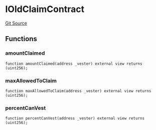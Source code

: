 # IOldClaimContract
[Git Source](https://github.com/KlimaDAO/klimadao-solidity/blob/0daf6561853dcea28093c3f0ddf1098de21c5de2/src/protocol/pKLIMA/ExercisepKLIMA.sol)


## Functions
### amountClaimed


```solidity
function amountClaimed(address _vester) external view returns (uint256);
```

### maxAllowedToClaim


```solidity
function maxAllowedToClaim(address _vester) external view returns (uint256);
```

### percentCanVest


```solidity
function percentCanVest(address _vester) external view returns (uint256);
```

